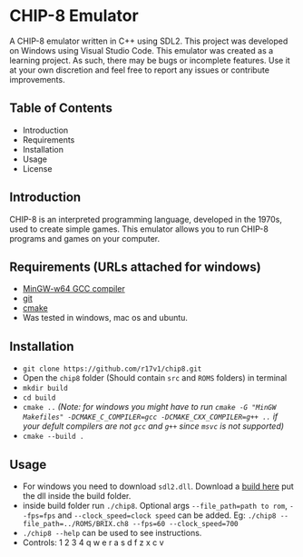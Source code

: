 # CHIP-8 Emulator

A CHIP-8 emulator written in C++ using SDL2. This project was developed on Windows using Visual Studio Code. This emulator was created as a learning project. As such, there may be bugs or incomplete features. Use it at your own discretion and feel free to report any issues or contribute improvements.

## Table of Contents
- Introduction
- Requirements
- Installation
- Usage
- License

## Introduction
CHIP-8 is an interpreted programming language, developed in the 1970s, used to create simple games. This emulator allows you to run CHIP-8 programs and games on your computer.


## Requirements (URLs attached for windows)
- [MinGW-w64 GCC compiler](https://www.msys2.org/)
- [git](https://git-scm.com/downloads)
- [cmake](https://cmake.org/download/)
- Was tested in windows, mac os and ubuntu. 

## Installation
- `git clone https://github.com/r17v1/chip8.git`
- Open the `chip8` folder (Should contain `src` and `ROMS` folders) in terminal
- `mkdir build`
- `cd build`
- `cmake ..` *(Note: for windows you might have to run `cmake -G "MinGW Makefiles" -DCMAKE_C_COMPILER=gcc -DCMAKE_CXX_COMPILER=g++ ..` if your defult compilers are not `gcc` and `g++` since `msvc` is not supported)*
- `cmake --build .`

## Usage 
- For windows you need to download `sdl2.dll`. Download a [build here](https://github.com/libsdl-org/SDL/releases/tag/release-2.30.8) put the dll inside the build folder.
- inside build folder run `./chip8`. Optional args `--file_path=path to rom`, `--fps=fps` and `--clock_speed=clock speed` can be added. Eg: `./chip8 --file_path=../ROMS/BRIX.ch8 --fps=60 --clock_speed=700` 
- `./chip8 --help` can be used to see instructions. 
- Controls: 1 2 3 4 q w e r a s d f z x c v